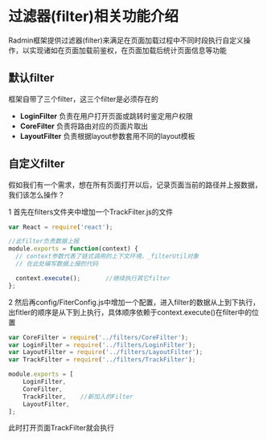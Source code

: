 # 过滤器(filter)相关功能介绍

Radmin框架提供过滤器(filter)来满足在页面加载过程中不同时段执行自定义操作，以实现诸如在页面加载前鉴权，在页面加载后统计页面信息等功能

## 默认filter
框架自带了三个filter，这三个filter是必须存在的

* **LoginFilter** 负责在用户打开页面或跳转时鉴定用户权限
* **CoreFilter** 负责将路由对应的页面片取出
* **LayoutFilter** 负责根据layout参数套用不同的layout模板

## 自定义filter
假如我们有一个需求，想在所有页面打开以后，记录页面当前的路径并上报数据，我们该怎么操作？

1 首先在filters文件夹中增加一个TrackFilter.js的文件

```js
var React = require('react');

//此filter负责数据上报
module.exports = function(context) {
  // context参数代表了链式调用的上下文环境，_filterUtil对象
  // 在此处编写数据上报的代码

  context.execute();       //继续执行其它filter
};
```
2 然后再config/FiterConfig.js中增加一个配置，进入filter的数据从上到下执行，出fitler的顺序是从下到上执行，具体顺序依赖于context.execute()在filter中的位置

```js
var CoreFilter = require('../filters/CoreFilter');
var LoginFilter = require('../filters/LoginFilter');
var LayoutFilter = require('../filters/LayoutFilter');
var TrackFilter = require('../filters/TrackFilter');

module.exports = [
	LoginFilter,
	CoreFilter,
	TrackFilter,    //新加入的Filter
	LayoutFilter,     
];

```

此时打开页面TrackFilter就会执行